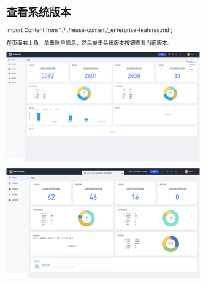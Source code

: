 # 查看系统版本

import Content from '../../reuse-content/_enterprise-features.md';

<Content />

在页面右上角，单击账户信息，然后单击系统版本按钮查看当前版本。

![](../../images/check_version_1.png)



![](../../images/check_version_2.png)